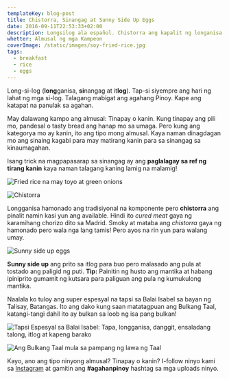 ```yaml
---
templateKey: blog-post
title: Chistorra, Sinangag at Sunny Side Up Eggs
date: 2016-09-11T22:53:33+02:00
description: Longsilog ala español. Chistorra ang kapalit ng longanisa
whetter: Almusal ng mga Kampeon
coverImage: /static/images/soy-fried-rice.jpg
tags:
  - breakfast
  - rice
  - eggs
---
```


Long-si-log (**long**ganisa, **si**nangag at it**log**). Tap-si siyempre ang hari ng lahat ng mga si-log. Talagang mabigat ang agahang Pinoy. Kape ang katapat na panulak sa agahan.

May dalawang kampo ang almusal: Tinapay o kanin. Kung tinapay ang pili mo, pandesal o tasty bread ang hanap mo sa umaga. Pero kung ang kategorya mo ay kanin, ito ang tipo mong almusal. Kaya naman dinagdagan mo ang sinaing kagabi para may matirang kanin para sa sinangag sa kinaumagahan.

Isang trick na magpapasarap sa sinangag ay ang **paglalagay sa ref ng tirang kanin** kaya naman talagang kaning lamig na malamig!

![Fried rice na may toyo at green onions](/static/images/fried-rice-soy-sauce.jpg?nf_resize=fit&w=960)

![Chistorra](/static/images/fried-chistorra.jpg?nf_resize=fit&w=960)

Longganisa hamonado ang tradisiyonal na komponente pero **chistorra** ang pinalit namin kasi yun ang available. Hindi ito *cured meat* gaya ng karamihang chorizo dito sa Madrid. Smoky at mataba ang *chistorra* gaya ng hamonado pero wala nga lang tamis! Pero ayos na rin yun para walang umay.

![Sunny side up eggs](/static/images/fried-eggs-skillet.jpg?nf_resize=fit&w=960)

**Sunny side up** ang prito sa itlog para buo pero malasado ang pula at tostado ang paligid ng puti. **Tip:** Painitin ng husto ang mantika at habang ipiniprito gumamit ng kutsara para paliguan ang pula ng kumukulong mantika.

Naalala ko tuloy ang super espesyal na tapsi sa Balai Isabel sa bayan ng Talisay, Batangas. Ito ang dako kung saan matatagpuan ang Bulkang Taal, katangi-tangi dahil ito ay bulkan sa loob ng isa pang bulkan!

![Tapsi Espesyal sa Balai Isabel: Tapa, longganisa, danggit, ensaladang talong, itlog at kapeng barako](/static/images/tapsi-balai-isabel.jpg?nf_resize=fit&w=960)

![Ang Bulkang Taal mula sa pampang ng lawa ng Taal](/static/images/taal-balai.jpg?nf_resize=fit&w=960)

Kayo, ano ang tipo ninyong almusal? Tinapay o kanin? I-follow ninyo kami sa [Instagram](https://www.instagram.com/ulampinoy/) at gamitin ang **#agahanpinoy** hashtag sa mga uploads ninyo.